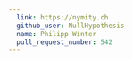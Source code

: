```yaml
---
  link: https://nymity.ch
  github_user: NullHypothesis
  name: Philipp Winter
  pull_request_number: 542
---
```

